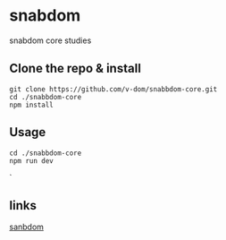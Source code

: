 # snabdom
snabdom core studies

## Clone the repo & install
```
git clone https://github.com/v-dom/snabbdom-core.git
cd ./snabbdom-core
npm install
```
## Usage
```
cd ./snabbdom-core
npm run dev
```
`

## links
[sanbdom](https://github.com/paldepind/snabbdom)
